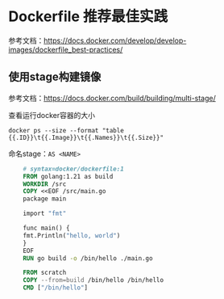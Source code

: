 # Dockerfile 推荐最佳实践

参考文档：https://docs.docker.com/develop/develop-images/dockerfile_best-practices/

## 使用stage构建镜像
参考文档：https://docs.docker.com/build/building/multi-stage/

查看运行docker容器的大小
```shell
docker ps --size --format "table {{.ID}}\t{{.Image}}\t{{.Names}}\t{{.Size}}"
```

命名stage：`AS <NAME>`
```Dockerfile
    # syntax=docker/dockerfile:1
    FROM golang:1.21 as build
    WORKDIR /src
    COPY <<EOF /src/main.go
    package main

    import "fmt"

    func main() {
    fmt.Println("hello, world")
    }
    EOF
    RUN go build -o /bin/hello ./main.go

    FROM scratch
    COPY --from=build /bin/hello /bin/hello
    CMD ["/bin/hello"]
```
